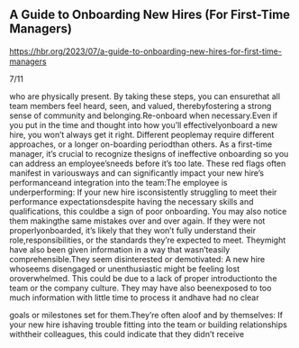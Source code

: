 ## A Guide to Onboarding New Hires (For First-Time Managers)

https://hbr.org/2023/07/a-guide-to-onboarding-new-hires-for-ﬁrst-time-managers

7/11

who are physically present. By taking these steps, you can ensurethat all team members feel heard, seen, and valued, therebyfostering a strong sense of community and belonging.Re-onboard when necessary.Even if you put in the time and thought into how you’ll effectivelyonboard a new hire, you won’t always get it right. Different peoplemay require different approaches, or a longer on-boarding periodthan others. As a first-time manager, it’s crucial to recognize thesigns of ineffective onboarding so you can address an employee’sneeds before it’s too late. These red flags often manifest in variousways and can significantly impact your new hire’s performanceand integration into the team:The employee is underperforming: If your new hire isconsistently struggling to meet their performance expectationsdespite having the necessary skills and qualifications, this couldbe a sign of poor onboarding. You may also notice them makingthe same mistakes over and over again. If they were not properlyonboarded, it’s likely that they won’t fully understand their role,responsibilities, or the standards they’re expected to meet. Theymight have also been given information in a way that wasn’teasily comprehensible.They seem disinterested or demotivated: A new hire whoseems disengaged or unenthusiastic might be feeling lost oroverwhelmed. This could be due to a lack of proper introductionto the team or the company culture. They may have also beenexposed to too much information with little time to process it andhave had no clear

goals or milestones set for them.They’re often aloof and by themselves: If your new hire ishaving trouble fitting into the team or building relationships withtheir colleagues, this could indicate that they didn’t receive